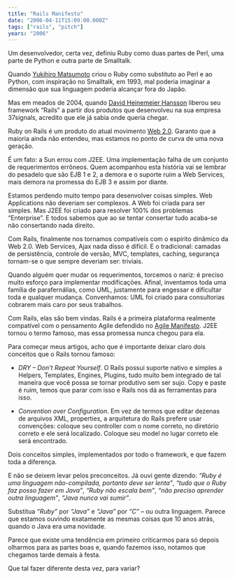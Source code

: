 ```yaml
---
title: "Rails Manifesto"
date: "2006-04-11T15:09:00.000Z"
tags: ["rails", "pitch"]
years: "2006"
---
```


<p></p>
<p>Um desenvolvedor, certa vez, definiu Ruby como duas partes de Perl, uma parte de Python e outra parte de Smalltalk.</p>
<p>Quando <a href="http://www.artima.com/intv/ruby.html">Yukihiro Matsumoto</a> criou o Ruby como substituto ao Perl e ao Python, com inspiração no Smalltalk, em 1993, mal poderia imaginar a dimensão que sua linguagem poderia alcançar fora do Japão.</p>
<p>Mas em meados de 2004, quando <a href="http://www.loudthinking.com/about.html">David Heinemeier Hansson</a> liberou seu framework “Rails” a partir dos produtos que desenvolveu na sua empresa 37signals, acredito que ele já sabia onde queria chegar.</p>
<p></p>
<p></p>
<p>Ruby on Rails é um produto do atual movimento <a href="https://www.blogger.com/post-create.g?blogID=25846821">Web 2.0</a>. Garanto que a maioria ainda não entendeu, mas estamos no ponto de curva de uma nova geração.</p>
<p>É um fato: a Sun errou com J2EE. Uma implementação falha de um conjunto de requerimentos errôneos. Quem acompanhou esta história vai se lembrar do pesadelo que são <span class="caps">EJB</span> 1 e 2, a demora e o suporte ruim a Web Services, mais demora na promessa do <span class="caps">EJB</span> 3 e assim por diante.</p>
<p>Estamos perdendo muito tempo para desenvolver coisas simples. Web Applications não deveriam ser complexos. A Web foi criada para ser simples. Mas J2EE foi criado para resolver 100% dos problemas “Enterprise”. E todos sabemos que ao se tentar consertar tudo acaba-se não consertando nada direito.</p>
<p>Com Rails, finalmente nos tornamos compatíveis com o espírito dinâmico da Web 2.0. Web Services, Ajax nada disso é difícil. E o tradicional: camadas de persistência, controle de versão, <span class="caps">MVC</span>, templates, caching, segurança tornam-se o que sempre deveriam ser: triviais.</p>
<p>Quando alguém quer mudar os requerimentos, torcemos o nariz: é preciso muito esforço para implementar modificações. Afinal, inventamos toda uma família de parafernálias, como <span class="caps">UML</span>, justamente para engessar e dificultar toda e qualquer mudança. Convenhamos: <span class="caps">UML</span> foi criado para consultorias cobrarem mais caro por seus trabalhos.</p>
<p>Com Rails, elas são bem vindas. Rails é a primeira plataforma realmente compatível com o pensamento Agile defendido no <a href="https://agilemanifesto.org/principles.html">Agile Manifesto</a>. J2EE tornou o termo famoso, mas essa promessa nunca chegou para ela.</p>
<p>Para começar meus artigos, acho que é importante deixar claro dois conceitos que o Rails tornou famoso:</p>
<ul>
  <li><em><span class="caps">DRY</span> – Don’t Repeat Yourself</em>. O Rails possui suporte nativo e simples a Helpers, Templates, Engines, Plugins, tudo muito bem integrado de tal maneira que você possa se tornar produtivo sem ser sujo. Copy e paste é ruim, temos que parar com isso e Rails nos dá as ferramentas para isso.</li>
</ul>
<ul>
  <li><em>Convention over Configuration</em>. Em vez de termos que editar dezenas de arquivos <span class="caps">XML</span>, properties, a arquitetura do Rails prefere usar convenções: coloque seu controller com o nome correto, no diretório correto e ele será localizado. Coloque seu model no lugar correto ele será encontrado.</li>
</ul>
<p>Dois conceitos simples, implementados por todo o framework, e que fazem toda a diferença.</p>
<p>E não se deixem levar pelos preconceitos. Já ouvi gente dizendo: <em>“Ruby é uma linguagem não-compilada, portanto deve ser lenta”</em>, <em>“tudo que o Ruby faz posso fazer em Java”</em>, <em>“Ruby não escala bem”</em>, <em>“não preciso aprender outra linguagem”</em>, <em>“Java nunca vai sumir”</em>.</p>
<p>Substitua <em>“Ruby”</em> por <em>“Java”</em> e <em>“Java”</em> por <em>“C”</em> – ou outra linguagem. Parece que estamos ouvindo exatamente as mesmas coisas que 10 anos atrás, quando o Java era uma novidade.</p>
<p>Parece que existe uma tendência em primeiro criticarmos para só depois olharmos para as partes boas e, quando fazemos isso, notamos que chegamos tarde demais à festa.</p>
<p>Que tal fazer diferente desta vez, para variar?</p>
<p></p>
